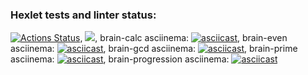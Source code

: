 ### Hexlet tests and linter status:
[![Actions Status](https://github.com/Maikai1er/backend-project-44/workflows/hexlet-check/badge.svg)](https://github.com/Maikai1er/backend-project-44/actions),
<a href="https://codeclimate.com/github/Maikai1er/backend-project-44/maintainability"><img src="https://api.codeclimate.com/v1/badges/5e2edfe1b0a5e8f9597b/maintainability" /></a>,
brain-calc asciinema: [![asciicast](https://asciinema.org/a/F1Dx1k3tHd898Rl9iS7vJlBsb.svg)](https://asciinema.org/a/F1Dx1k3tHd898Rl9iS7vJlBsb),
brain-even asciinema: [![asciicast](https://asciinema.org/a/62h1xQtz1AXh3tw7tQoknxbXs.svg)](https://asciinema.org/a/62h1xQtz1AXh3tw7tQoknxbXs),
brain-gcd asciinema: [![asciicast](https://asciinema.org/a/6YDqumsUlERYQYaUr7hE01Ohg.svg)](https://asciinema.org/a/6YDqumsUlERYQYaUr7hE01Ohg),
brain-prime asciinema: [![asciicast](https://asciinema.org/a/SIUC44MU2S3qVYeTdoHGWkSZk.svg)](https://asciinema.org/a/SIUC44MU2S3qVYeTdoHGWkSZk),
brain-progression asciinema: [![asciicast](https://asciinema.org/a/Gv4N8BeEtOZBQL3ksRsKLXV75.svg)](https://asciinema.org/a/Gv4N8BeEtOZBQL3ksRsKLXV75)